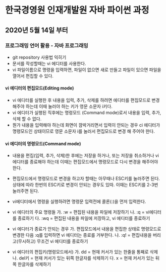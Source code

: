 # 한국경영원 인재개발원 자바 파이썬 과정

## 2020년 5월 14일 부터

### 프로그래밍 언어 활용 - 자바 프로그래밍

* git repository 사용법 익히기
* 문서를 작성할때는 vi 에디터를 사용한다.
* vi 파일이름으로 명령을 입력하면, 파일이 없으면 새로 만들고 파일이 있으면 파일을 열어서 편집할 수 있다.

#### vi 에디터의 편집모드(Editing mode)
* vi 에디터를 실행한 후 내용을 입력, 추가, 삭제를 하려면 에디터를 편집모드로 변경해주야 하는데 이때 눌러야 하는 키가 영문 소문자 i키다.
* vi 에디터가 실행된 직후에는 명령모드 (Command mode)로서 내용을 입력, 추가, 삭제 할 수 없다.
* 뭔가 내용을 입력해야 하는데 화면이 깜박거리면서 입력이 안되는 경우 ci 에디터가 명령모드인 상태이므로 영문 소문자 i를 눌러서 편집모드로 변경 해 주어야 한다.

#### vi 에디터의 명령모드(Command mode)
* 내용을 편집(입력, 추가, 삭제)한 후에는 저장을 하거나, 또는 저장을 취소하거나 vi 에디터를 종료해야 하는데 이때는 편집모드에서 명령모드로 다시 변경을 해주어야 한다.
* 편집모드에서 명령모드로 변경을 하고자 할때는 아무때나 ESC키를 눌러주면 된다. 상태에 따라 한번의 ESC키로 변경이 안되는 경우도 있따. 이때는 ESC키를 2-3번 눌러주면 된다.

* vi에디터에서 명령을 실행하려면 명령문 입력전에 콜론(:)을 먼저 입력한다.

* vi 에디터의 주요 명령들
가. :w  = 편집된 내용을 파일에 저장하기
나. :q  = vi에디터를 종료하기
다. :wq = 편집된 내용을 파일에 저장하고, vi 에디터를 종료하기
* vi 에디터가 종료가 안되는 경우
가. 편집모드에서 내용을 편집한 상태로 명령모드로 변경한 다음 :q를 입력하면 vi 에디터는 종료를 거부한다.
나. :q!  = 편집내용을 버리고(무시하고) 무조건 vi 에디터를 종료하기

* vi 에디터의 편집키(명령모드에서)
가. dd     = 현재 커서가 있는 한줄을 통째로 삭제
나. del키  = 현재 커서가 있는 뒤쪽 한글자를 삭제하기
다. x      = 현재 커서가 있는 뒤쪽 한글자를 삭제하기

